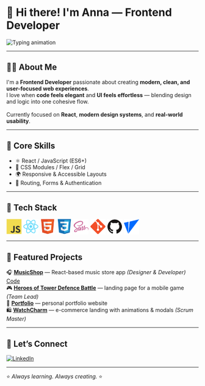 <h1>👋 Hi there! I'm Anna — Frontend Developer</h1>

<p>
  <img src="https://readme-typing-svg.demolab.com?font=Fira+Code&pause=1000&color=000000&center=true&vCenter=true&width=600&lines=Crafting+beautiful+%26+responsive+UIs;Building+modern+React+apps;Design+meets+Code" alt="Typing animation" />
</p>

<hr/>

<h2>👩‍💻 About Me</h2>

<p >
I'm a <b>Frontend Developer</b> passionate about creating
<b>modern, clean, and user-focused web experiences</b>.<br/>
I love when <b>code feels elegant</b> and <b>UI feels effortless</b> — blending design and logic into one cohesive flow.<br/><br/>
Currently focused on <b>React</b>, <b>modern design systems</b>, and <b>real-world usability</b>.
</p>

<hr/>

<h2>🧠 Core Skills</h2>

<ul display="block" list-style: inside >
 <li> ⚛️ React / JavaScript (ES6+)</li> 
 <li> 🎨 CSS Modules / Flex / Grid</li> 
 <li> 🌍 Responsive & Accessible Layouts</li> 
 <li> 🔐 Routing, Forms & Authentication</li>
</ul>

<hr/>

<h2>🚀 Tech Stack</h2>

<p>
  <img src="https://raw.githubusercontent.com/devicons/devicon/master/icons/javascript/javascript-original.svg" alt="JavaScript" width="40"/>
  <img src="https://raw.githubusercontent.com/devicons/devicon/master/icons/react/react-original.svg" alt="React" width="40"/>
  <img src="https://raw.githubusercontent.com/devicons/devicon/master/icons/html5/html5-original.svg" alt="HTML5" width="40"/>
  <img src="https://raw.githubusercontent.com/devicons/devicon/master/icons/css3/css3-original.svg" alt="CSS3" width="40"/>
  <img src="https://raw.githubusercontent.com/devicons/devicon/master/icons/sass/sass-original.svg" alt="SASS" width="40"/>
  <img src="https://raw.githubusercontent.com/devicons/devicon/master/icons/git/git-original.svg" alt="Git" width="40"/>
  <img src="https://raw.githubusercontent.com/devicons/devicon/master/icons/github/github-original.svg" alt="GitHub" width="40"/>
  <img src="https://raw.githubusercontent.com/devicons/devicon/master/icons/vite/vite-original.svg" alt="Vite" width="40"/>
</p>

<hr/>

<h2>📌 Featured Projects</h2>

<p>
🎧 <a href="https://anna-makovska.github.io/MusicShop/" target="_blank"><b>MusicShop</b></a> — React-based music store app <i>(Designer & Developer) </i><a href="https://github.com/Anna-Makovska/MusicShop"> Code </a><br/>
🎮 <a href="https://anna-makovska.github.io/Heroes-of-Tower-Defence-Battle/" target="_blank"><b>Heroes of Tower Defence Battle</b></a> — landing page for a mobile game <i>(Team Lead)</i><br/>
🧩 <a href="https://konstabash.github.io/project-DragonScript/" target="_blank"><b>Portfolio</b></a> — personal portfolio website<br/>
🛍️ <a href="https://konstabash.github.io/project-TeamDragons/" target="_blank"><b>WatchCharm</b></a> — e-commerce landing with animations & modals <i>(Scrum Master)</i>
</p>

<hr/>

<h2>💬 Let’s Connect</h2>

<p>
  <a href="https://www.linkedin.com/in/anna-makovska-frontend-developer/" target="_blank">
    <img src="https://img.shields.io/badge/LinkedIn-Connect-blue?style=for-the-badge&logo=linkedin" alt="LinkedIn"/>
  </a>
</p>

<hr/>

<p>
  ⭐ <i>Always learning. Always creating.</i> ⭐
</p>
